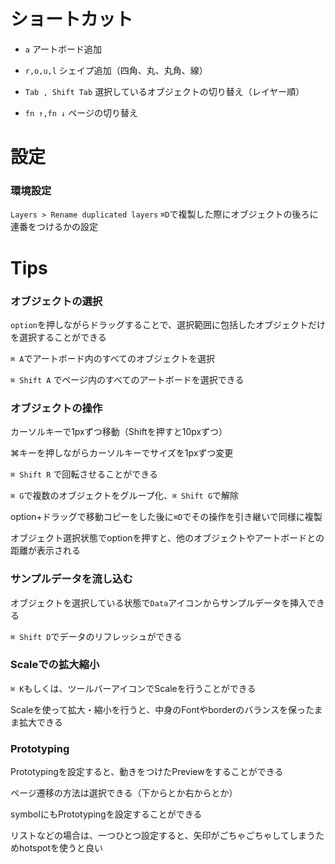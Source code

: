 # ショートカット

- `a` アートボード追加

- `r,o,u,l` シェイプ追加（四角、丸、丸角、線）

- `Tab , Shift Tab` 選択しているオブジェクトの切り替え（レイヤー順）

- `fn ↑,fn ↓` ページの切り替え

# 設定

### 環境設定

`Layers > Rename duplicated layers` `⌘D`で複製した際にオブジェクトの後ろに連番をつけるかの設定

# Tips

### オブジェクトの選択

`option`を押しながらドラッグすることで、選択範囲に包括したオブジェクトだけを選択することができる

`⌘ A`でアートボード内のすべてのオブジェクトを選択

`⌘ Shift A` でページ内のすべてのアートボードを選択できる

### オブジェクトの操作

カーソルキーで1pxずつ移動（Shiftを押すと10pxずつ）

⌘キーを押しながらカーソルキーでサイズを1pxずつ変更

`⌘ Shift R` で回転させることができる

`⌘ G`で複数のオブジェクトをグループ化、`⌘ Shift G`で解除

option+ドラッグで移動コピーをした後に`⌘D`でその操作を引き継いで同様に複製

オブジェクト選択状態でoptionを押すと、他のオブジェクトやアートボードとの距離が表示される

### サンプルデータを流し込む

オブジェクトを選択している状態で`Data`アイコンからサンプルデータを挿入できる

`⌘ Shift D`でデータのリフレッシュができる

### Scaleでの拡大縮小

`⌘ K`もしくは、ツールバーアイコンでScaleを行うことができる

Scaleを使って拡大・縮小を行うと、中身のFontやborderのバランスを保ったまま拡大できる


### Prototyping

Prototypingを設定すると、動きをつけたPreviewをすることができる

ページ遷移の方法は選択できる（下からとか右からとか）

symbolにもPrototypingを設定することができる

リストなどの場合は、一つひとつ設定すると、矢印がごちゃごちゃしてしまうためhotspotを使うと良い
